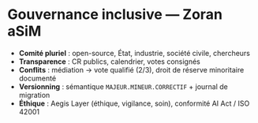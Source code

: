 # Gouvernance inclusive — Zoran aSiM
- **Comité pluriel** : open-source, État, industrie, société civile, chercheurs
- **Transparence** : CR publics, calendrier, votes consignés
- **Conflits** : médiation → vote qualifié (2/3), droit de réserve minoritaire documenté
- **Versionning** : sémantique `MAJEUR.MINEUR.CORRECTIF` + journal de migration
- **Éthique** : Aegis Layer (éthique, vigilance, soin), conformité AI Act / ISO 42001
